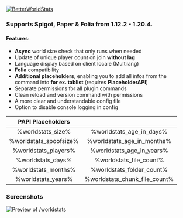 [![BetterWorldStats](https://bstats.org/signatures/bukkit/BetterWorldStats.svg)](https://bstats.org/plugin/bukkit/BetterWorldStats/17204)

### Supports Spigot, Paper & Folia from 1.12.2 - 1.20.4.

#### Features:
- **Async** world size check that only runs when needed
- Update of unique player count on join **without lag**
- Language display based on client locale (Multilang)
- **Folia** compatibility
- **Additional placeholders**, enabling you to add all infos from the command into **for ex. tablist** (requires **PlaceholderAPI**)
- Separate permissions for all plugin commands
- Clean reload and version command with permissions
- A more clear and understandable config file
- Option to disable console logging in config

|       PAPI Placeholders       |                               |
|:-----------------------------:|:-----------------------------:|
|       %worldstats_size%       |   %worldstats_age_in_days%    |
|    %worldstats_spoofsize%     |  %worldstats_age_in_months%   |
|     %worldstats_players%      |   %worldstats_age_in_years%   |
|       %worldstats_days%       |    %worldstats_file_count%    |
|      %worldstats_months%      |   %worldstats_folder_count%   |
|      %worldstats_years%       | %worldstats_chunk_file_count% |


### Screenshots

![Preview of /worldstats](https://cdn.modrinth.com/data/k1yTstBI/images/58afc457e8d6d512b3a7107c429edcd02e975c7e.png)

